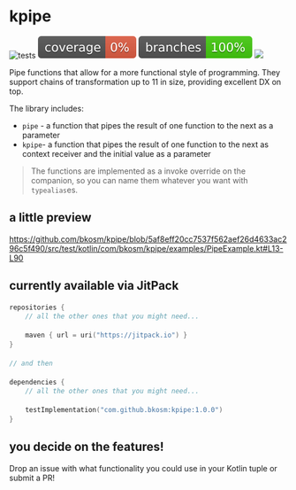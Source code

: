 # kpipe

![tests](https://github.com/bkosm/kpipe/actions/workflows/gradle.yml/badge.svg)
![coverage](.github/badges/jacoco.svg)
![branches](.github/badges/branches.svg)
[![](https://jitpack.io/v/bkosm/kpipe.svg)](https://jitpack.io/#bkosm/kpipe)

Pipe functions that allow for a more functional style of programming.
They support chains of transformation up to 11 in size, providing excellent DX on top.

The library includes:

- `pipe` - a function that pipes the result of one function to the next as a parameter
- `kpipe`- a function that pipes the result of one function to the next as context receiver and the initial value as a
  parameter

> The functions are implemented as a invoke override on the companion, so you can name them whatever you want
> with `typealias`es.

## a little preview

https://github.com/bkosm/kpipe/blob/5af8eff20cc7537f562aef26d4633ac296c5f490/src/test/kotlin/com/bkosm/kpipe/examples/PipeExample.kt#L13-L90

## currently available via JitPack

```kts
repositories {
    // all the other ones that you might need...

    maven { url = uri("https://jitpack.io") }
}

// and then

dependencies {
    // all the other ones that you might need...
    
    testImplementation("com.github.bkosm:kpipe:1.0.0")
}
```

## you decide on the features!

Drop an issue with what functionality you could use in your Kotlin tuple or submit a PR!

